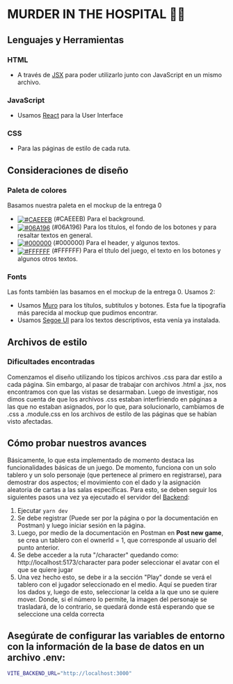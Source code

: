 # MURDER IN THE HOSPITAL 🥼🏥

## Lenguajes y Herramientas

### HTML

- A través de [JSX](https://legacy.reactjs.org/docs/introducing-jsx.html) para poder utilizarlo junto con JavaScript en un mismo archivo.

### JavaScript

- Usamos [React](http://facebook.github.io/react) para la User Interface

### CSS

- Para las páginas de estilo de cada ruta.


## Consideraciones de diseño

### Paleta de colores

Basamos nuestra paleta en el mockup de la entrega 0

- <a href='#'><img valign='middle' alt='#CAEEEB' src='https://readme-swatches.vercel.app/CAEEEB?style=round'/></a> (#CAEEEB) Para el background.
- <a href='#'><img valign='middle' alt='#06A196' src='https://readme-swatches.vercel.app/06A196?style=round'/></a> (#06A196) Para los títulos, el fondo de los botones y para resaltar textos en general.
- <a href='#'><img valign='middle' alt='#000000' src='https://readme-swatches.vercel.app/000000?style=round'/></a> (#000000) Para el header, y algunos textos.
- <a href='#'><img valign='middle' alt='#FFFFFF' src='https://readme-swatches.vercel.app/FFFFFF?style=round'/></a> (#FFFFFF) Para el título del juego, el texto en los botones y algunos otros textos.

### Fonts

Las fonts también las basamos en el mockup de la entrega 0. Usamos 2:

- Usamos [Muro](https://www.dafont.com/es/muro.font) para los títulos, subtitulos y botones. Esta fue la tipografía más parecida al mockup que pudimos encontrar.
- Usamos [Segoe UI](https://learn.microsoft.com/es-es/typography/font-list/segoe-ui) para los textos descriptivos, esta venía ya instalada.


## Archivos de estilo

### Dificultades encontradas

Comenzamos el diseño utilizando los típicos archivos .css para dar estilo a cada página. Sin embargo, al pasar de trabajar con archivos .html a .jsx, nos encontramos con que las vistas se desarmaban. Luego de investigar, nos dimos cuenta de que los archivos .css estaban interfiriendo en páginas a las que no estaban asignados, por lo que, para solucionarlo, cambiamos de .css a .module.css en los archivos de estilo de las páginas que se habían visto afectadas.

## Cómo probar nuestros avances

Básicamente, lo que esta implementado de momento destaca las funcionalidades básicas de un juego. De momento, funciona con un solo tablero y un solo personaje (que pertenece al primero en registrarse), para demostrar dos aspectos; el movimiento con el dado y la asignación aleatoria de cartas a las salas específicas. Para esto, se deben seguir los siguientes pasos una vez ya ejecutado el servidor del [Backend](https://github.com/IIC2513/back-WebGirlies#):


1. Ejecutar `yarn dev`
2. Se debe registrar (Puede ser por la página o por la documentación en Postman) y luego iniciar sesión en la página.
3. Luego, por medio de la documentación en Postman en **Post new game**, se crea un tablero con el ownerId = 1, que corresponde al usuario del punto anterior.
4. Se debe acceder a la ruta "/character" quedando como: http://localhost:5173/character para poder seleccionar el avatar con el que se quiere jugar
5. Una vez hecho esto, se debe ir a la sección "Play" donde se verá el tablero con el jugador seleccionado en el medio. Aquí se pueden tirar los dados y, luego de esto, seleccionar la celda a la que uno se quiere mover. Donde, si el número lo permite, la imagen del personaje se trasladará, de lo contrario, se quedará donde está esperando que se seleccione una celda correcta

## Asegúrate de configurar las variables de entorno con la información de la base de datos en un archivo .env:
```bash
VITE_BACKEND_URL="http://localhost:3000"
```
